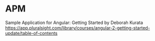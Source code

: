 # APM
Sample Application for Angular: Getting Started by Deborah Kurata  
https://app.pluralsight.com/library/courses/angular-2-getting-started-update/table-of-contents
